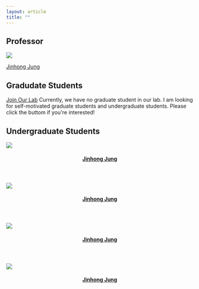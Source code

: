 ```yaml
---
layout: article
title: ""
---
```


## Professor
<div class="article-list grid grid--sm grid--p-3">
    <div class="cell cell--4 cell--md-4 cell--lg-3">
        <a href="">
        <div class="card card--sm">
          <div class="card__image">
            <img class="image" src="https://tianqi.name/jekyll-TeXt-theme/docs/assets/images/axure/page-single.jpg"/>
            <div class="overlay overlay--bottom">
                <p>Jinhong Jung</p>
            </div>
          </div>
        </div>
        </a>
    </div>
    <div class="cell cell--4 cell--md-4 cell--lg-1">
    </div>
    <div class="cell cell--4 cell--md-4 cell--lg-1">
    </div>
    <div class="cell cell--4 cell--md-4 cell--lg-1">
    </div>
</div>


## Gradudate Students

<div class="item">
  <div class="item__image">
      <i class="fas fa-star fa-fw"></i>
  </div>
  <div class="item__content">
    <div class="item__header">
        <div class="grid">
            <div class="cell cell--auto">
                <a class="button button--info button--rounded button--sm" href="">Join Our Lab</a> 
                Currently, we have no graduate student in our lab.
                I am looking for self-motivated graduate students and undergraduate students.
                Please click the buttom if you're interested!
            </div>
        </div>
    </div>
  </div>
</div>


## Undergraduate Students
<div class="article-list grid grid--sm grid--p-3">
    <div class="cell cell--4 cell--md-4 cell--lg-3">
        <div class="card card--sm">
          <div class="card__image">
            <img class="image" src="https://tianqi.name/jekyll-TeXt-theme/docs/assets/images/axure/page-single.jpg"/>
            <div class="overlay overlay--bottom">
                <header>
                    <a href="">
                        <h4 class="card__header"> Jinhong Jung </h4>
                    </a>
                </header>
            </div>
          </div>
        </div>
    </div>
    <div class="cell cell--4 cell--md-4 cell--lg-3">
        <div class="card card--sm">
          <div class="card__image">
            <img class="image" src="https://tianqi.name/jekyll-TeXt-theme/docs/assets/images/axure/page-single.jpg"/>
            <div class="overlay overlay--bottom">
                <header>
                    <a href="">
                        <h4 class="card__header"> Jinhong Jung </h4>
                    </a>
                </header>
            </div>
          </div>
        </div>
    </div>
    <div class="cell cell--4 cell--md-4 cell--lg-3">
        <div class="card card--sm">
          <div class="card__image">
            <img class="image" src="https://tianqi.name/jekyll-TeXt-theme/docs/assets/images/axure/page-single.jpg"/>
            <div class="overlay overlay--bottom">
                <header>
                    <a href="">
                        <h4 class="card__header"> Jinhong Jung </h4>
                    </a>
                </header>
            </div>
          </div>
        </div>
    </div>
    <div class="cell cell--4 cell--md-4 cell--lg-3">
        <div class="card card--sm">
          <div class="card__image">
            <img class="image" src="https://tianqi.name/jekyll-TeXt-theme/docs/assets/images/axure/page-single.jpg"/>
            <div class="overlay overlay--bottom">
                <header>
                    <a href="">
                        <h4 class="card__header"> Jinhong Jung </h4>
                    </a>
                </header>
            </div>
          </div>
        </div>
    </div>
</div>
